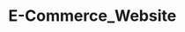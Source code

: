 # E-Commerce_Website                










                   
                   
                   
                   
